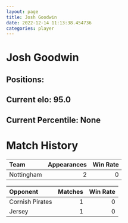 ```yaml
---  
layout: page  
title: Josh Goodwin  
date: 2022-12-14 11:13:38.454736  
categories: player  
---
```

# Josh Goodwin

## Positions: 

## Current elo: 95.0

## Current Percentile: None

# Match History


| Team       |   Appearances |   Win Rate |
|:-----------|--------------:|-----------:|
| Nottingham |             2 |          0 |

| Opponent        |   Matches |   Win Rate |
|:----------------|----------:|-----------:|
| Cornish Pirates |         1 |          0 |
| Jersey          |         1 |          0 |